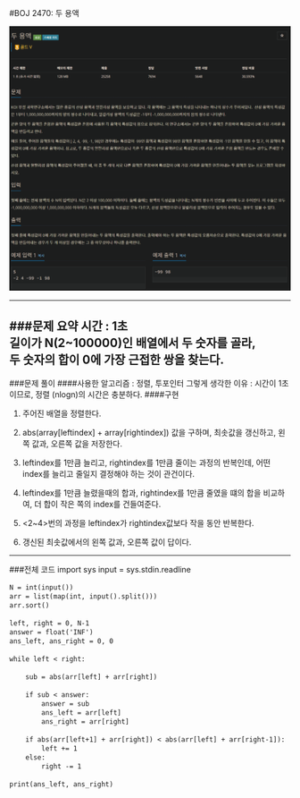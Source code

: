 #BOJ 2470: 두 용액

![이미지](BOJ_2470.png)

---
###문제 요약
시간 : 1초   
길이가 N(2~100000)인 배열에서 두 숫자를 골라,     
두 숫자의 합이 0에 가장 근접한 쌍을 찾는다.
---
###문제 풀이
####사용한 알고리즘 : 정렬, 투포인터
그렇게 생각한 이유 : 시간이 1초이므로, 정렬 (nlogn)의 시간은 충분하다.
####구현
1. 주어진 배열을 정렬한다.

2. abs(array[leftindex] + array[rightindex]) 값을 구하며, 최솟값을 갱신하고, 왼쪽 값과, 오른쪽 값을 저장한다.

3. leftindex를 1만큼 늘리고, rightindex를 1만큼 줄이는 과정의 반복인데, 어떤 index를 늘리고 줄일지 결정해야 하는 것이 관건이다.

4. leftindex를 1만큼 늘렸을때의 합과, rightindex를 1만큼 줄였을 떄의 합을 비교하여, 더 합이 작은 쪽의 index를 건들여준다.

5. <2~4>번의 과정을 leftindex가 rightindex값보다 작을 동안 반복한다.

6. 갱신된 최솟값에서의 왼쪽 값과, 오른쪽 값이 답이다.
---
###전체 코드
    import sys
    input = sys.stdin.readline
    
    N = int(input())
    arr = list(map(int, input().split()))
    arr.sort()
    
    left, right = 0, N-1
    answer = float('INF')
    ans_left, ans_right = 0, 0
    
    while left < right:
    
        sub = abs(arr[left] + arr[right])
    
        if sub < answer:
            answer = sub
            ans_left = arr[left]
            ans_right = arr[right]
    
        if abs(arr[left+1] + arr[right]) < abs(arr[left] + arr[right-1]):
            left += 1
        else:
            right -= 1
    
    print(ans_left, ans_right)














